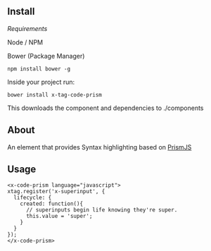 ## Install

*Requirements*

Node / NPM

Bower (Package Manager)

```
npm install bower -g
```

Inside your project run:

```
bower install x-tag-code-prism
```

This downloads the component and dependencies to ./components



## About

An element that provides Syntax highlighting based on [PrismJS](http://prismjs.com/)


## Usage

```
<x-code-prism language="javascript">
xtag.register('x-superinput', {
  lifecycle: {
    created: function(){
      // superinputs begin life knowing they're super.
      this.value = 'super';
    }
  }
});
</x-code-prism>
```

